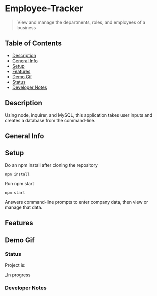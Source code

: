 # Employee-Tracker
> View and manage the departments, roles, and employees of a business 

## Table of Contents
* [Description](#Description)
* [General Info](#General-Info)
* [Setup](#Setup)
* [Features](#Features)
* [Demo Gif](#Demo-Gif)
* [Status](#Status)
* [Developer Notes](#Developer-Notes)

## Description 
Using node, inquirer, and MySQL, this application takes user inputs and creates a database from the command-line.

## General Info 


## Setup
Do an npm install after cloning the repository
```
npm install
```
Run npm start
```
npm start
```
Answers command-line prompts to enter company data, then view or manage that data.

## Features

## Demo Gif

### Status
Project is:

 _In progress

### Developer Notes

